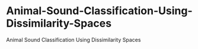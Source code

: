 # Animal-Sound-Classification-Using-Dissimilarity-Spaces
Animal Sound Classification Using Dissimilarity Spaces
